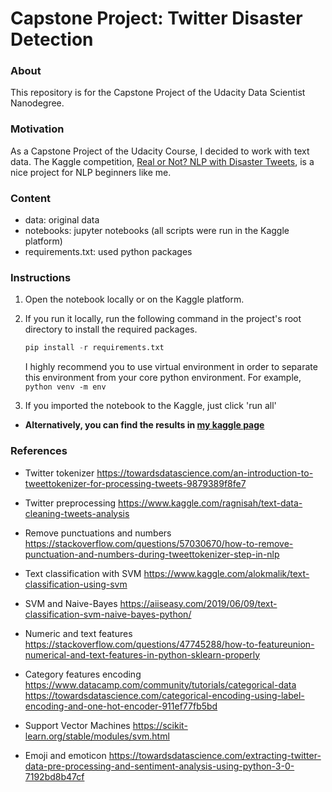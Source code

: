 # Capstone Project: Twitter Disaster Detection

### About

This repository is for the Capstone Project of the Udacity Data Scientist Nanodegree.

### Motivation
As a Capstone Project of the Udacity Course, I decided to work with text data. The Kaggle competition, [Real or Not? NLP with Disaster Tweets](https://www.kaggle.com/c/nlp-getting-started), is a nice project for NLP beginners like me. 

### Content

- data: original data
- notebooks: jupyter notebooks (all scripts were run in the Kaggle platform)
- requirements.txt: used python packages

### Instructions
1. Open the notebook locally or on the Kaggle platform. 
 
2. If you run it locally, run the following command in the project's root directory to install the required packages.
    ```python
    pip install -r requirements.txt
    ```
   I highly recommend you to use virtual environment in order to separate this environment from your core python environment. For example,
    `python venv -m env`
 
3. If you imported the notebook to the Kaggle, just click 'run all'

* **Alternatively, you can find the results in [my kaggle page](https://www.kaggle.com/kwatanwa/nlp-twitter)**

### References

* Twitter tokenizer
https://towardsdatascience.com/an-introduction-to-tweettokenizer-for-processing-tweets-9879389f8fe7

* Twitter preprocessing
https://www.kaggle.com/ragnisah/text-data-cleaning-tweets-analysis

* Remove punctuations and numbers
https://stackoverflow.com/questions/57030670/how-to-remove-punctuation-and-numbers-during-tweettokenizer-step-in-nlp

* Text classification with SVM
https://www.kaggle.com/alokmalik/text-classification-using-svm

* SVM and Naive-Bayes
https://aiiseasy.com/2019/06/09/text-classification-svm-naive-bayes-python/

* Numeric and text features
https://stackoverflow.com/questions/47745288/how-to-featureunion-numerical-and-text-features-in-python-sklearn-properly

* Category features encoding
https://www.datacamp.com/community/tutorials/categorical-data
https://towardsdatascience.com/categorical-encoding-using-label-encoding-and-one-hot-encoder-911ef77fb5bd

* Support Vector Machines
https://scikit-learn.org/stable/modules/svm.html

* Emoji and emoticon
https://towardsdatascience.com/extracting-twitter-data-pre-processing-and-sentiment-analysis-using-python-3-0-7192bd8b47cf


